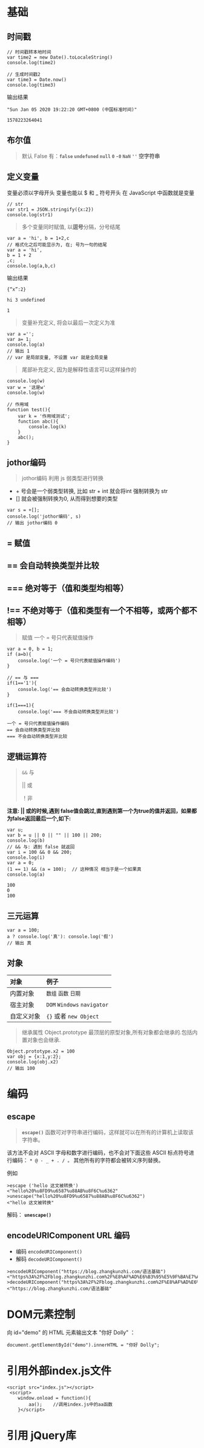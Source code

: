 # 基础

## 时间戳

```
// 时间戳转本地时间
var time2 = new Date().toLocaleString()
console.log(time2)

// 生成时间戳2 
var time3 = Date.now()
console.log(time3)
```

输出结果

```
"Sun Jan 05 2020 19:22:20 GMT+0800 (中国标准时间)"

1578223264041
```



## 布尔值

> 默认 False 有：**`false` `undefuned` `null` `0` `-0` `NaN` `''` 空字符串**

## 定义变量

变量必须以字母开头
变量也能以 $ 和 _ 符号开头
在 JavaScript 中函数就是变量

```
// str
var str1 = JSON.stringify({x:2})
console.log(str1)
```

> 多个变量同时赋值, 以**逗号**分隔，分号结尾

```
var a = 'hi', b = 1+2,c
// 格式化之后可能显示为, 在; 号为一句的结尾
var a = 'hi',
b = 1 + 2
,c;
console.log(a,b,c)
```

输出结果

```
{“x”:2}

hi 3 undefined

1
```

> 变量补充定义, 将会以最后一次定义为准

```
var a ='';
var a= 1;
console.log(a)
// 输出 1
// var 是局部变量, 不设置 var 就是全局变量
```

> 尾部补充定义, 因为是解释性语言可以这样操作的

```
console.log(w)
var w = '这是w'
console.log(w)
	
// 作用域
function test(){
	var k = '作用域测试';
	function abc(){
		console.log(k)
	}
	abc();
}
```

## jothor编码

> jothor编码 利用 js 弱类型进行转换

-  \+ 号会是一个弱类型转换, 比如 str + int 就会将int 强制转换为 str
-  [] 就会被强制转换为0, 从而得到想要的类型

```
var s = +[];
console.log('jothor编码', s)
// 输出 jothor编码 0
```

## =  赋值

## ==  会自动转换类型并比较

## === 绝对等于（值和类型均相等）

## !== 不绝对等于（值和类型有一个不相等，或两个都不相等）

> 赋值 一个 = 号只代表赋值操作

```
var a = 0, b = 1;
if (a=b){
	console.log('一个 = 号只代表赋值操作编码')
}
	
// == 与 === 
if(1=='1'){
	console.log('== 会自动转换类型并比较')
}
	
if(1===1){
	console.log('=== 不会自动转换类型并比较')
```

```
一个 = 号只代表赋值操作编码
== 会自动转换类型并比较
=== 不会自动转换类型并比较
```

## 逻辑运算符

> `&&` 与
>
> || 或
>
> ！非

**注意: || 或的时候,遇到 false值会跳过,直到遇到第一个为true的值并返回，如果都为false返回最后一个,如下:**

```
var u;
var b = u || 0 || "" || 100 || 200;
console.log(b)
// && 与: 遇到 false 就返回
var i = 100 && 0 && 200;
console.log(i)
var a = 0;
(1 == 1) && (a = 100);  // 这种情况 相当于是一个如果真
console.log(a)
```

```
100
0
100
```

## 三元运算

```
var a = 100;
a ? console.log('真'): console.log('假')
// 输出 真
```

## 对象

| 对象       | 例子                        |
| :--------- | :-------------------------- |
| 内置对象   | `数组` `函数` `日期`        |
| 宿主对象   | `DOM` `Windows` `navigator` |
| 自定义对象 | `{}` 或者 `new Object`      |

> 继承属性 Object.prototype 最顶层的原型对象,所有对象都会继承的.包括内置对象也会继承.

```
Object.prototype.x2 = 100
var obj = {x:1,y:2};
console.log(obj.x2)
// 输出 100
```

# 编码

## escape

> **`escape()`** 函数可对字符串进行编码，这样就可以在所有的计算机上读取该字符串。

该方法不会对 ASCII 字母和数字进行编码，也不会对下面这些 ASCII 标点符号进行编码： `* @ - _ + . / 。` 其他所有的字符都会被转义序列替换。

例如

```
>escape ('hello 这文被转换')
<"hello%20%u8FD9%u6587%u88AB%u8F6C%u6362"
>unescape("hello%20%u8FD9%u6587%u88AB%u8F6C%u6362")
<"hello 这文被转换"
```

解码： **`unescape()`**

## encodeURIComponent URL 编码

-  编码 `encodeURIComponent()`
-  解码 `decodeURIComponent()`

```
>encodeURIComponent("https://blog.zhangkunzhi.com/语法基础")
<"https%3A%2F%2Fblog.zhangkunzhi.com%2F%E8%AF%AD%E6%B3%95%E5%9F%BA%E7%A1%80"
>decodeURIComponent("https%3A%2F%2Fblog.zhangkunzhi.com%2F%E8%AF%AD%E6%B3%95%E5%9F%BA%E7%A1%80")
<"https://blog.zhangkunzhi.com/语法基础"
```



# DOM元素控制

向 id="demo" 的 HTML 元素输出文本 "你好 Dolly" ：

```
document.getElementById("demo").innerHTML = "你好 Dolly";
```



# 引用外部index.js文件

```
<script src="index.js"></script>
 <script>
    window.onload = function(){
        aa();    //调用index.js中的aa函数
    }</script>
```

# 引用 jQuery库

<script src="http://apps.bdimg.com/libs/jquery/2.1.1/jquery.min.js">
jQuery 语法是通过选取 HTML 元素，并对选取的元素执行某些操作。
jQuery基础语法： $(selector).action()

```
$("#id")            //ID选择器， 选取id="id"的元素
$("div")            //元素选择器 选取所有<div>标签的元素
$(".classname")     //类选择器  选取class="classname"的元素
$(".classname,.classname1,#id1")     //组合选择器
$(this)				//选取当前 HTML 元素
```

更多实例查询http://www.runoob.com/jquery/jquery-selectors.html

```
$(document).ready(function(){
   // 这是为了防止文档在完全加载（就绪）之前运行 jQuery 代码，即在 DOM 加载完成后才可以对 DOM 进行操作。
});
```



# jQuery-AJAX

jQuery-AJAX是与服务器交换数据的技术，它在不重载全部页面的情况下，实现了对部分网页的更新。

```
$.get(URL,callback)
	URL 参数规定您希望请求的 URL
	callback 参数是请求成功后所执行的函数名

$.getJSON()

$.post(URL,data,callback);
```